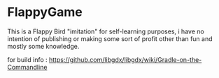 # FlappyGame

This is a Flappy Bird "imitation" for self-learning purposes, i have no intention of publishing or making some sort of profit other than fun and mostly some knowledge.


for build info : https://github.com/libgdx/libgdx/wiki/Gradle-on-the-Commandline
